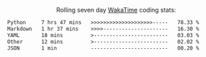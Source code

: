 <p align="center">Rolling seven day <a href="https://wakatime.com/@syrkis"/>WakaTime</a> coding stats:</p>
<!--START_SECTION:waka-->

```txt
Python     7 hrs 47 mins   >>>>>>>>>>>>>>>>>>>>-----   78.33 %
Markdown   1 hr 37 mins    >>>>---------------------   16.30 %
YAML       18 mins         >------------------------   03.03 %
Other      12 mins         >------------------------   02.02 %
JSON       1 min           -------------------------   00.20 %
```

<!--END_SECTION:waka-->
